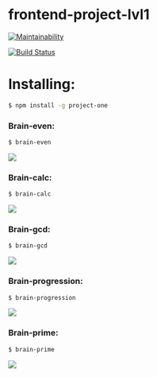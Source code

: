 # frontend-project-lvl1

[![Maintainability](https://api.codeclimate.com/v1/badges/09e9bcb6114e8e3cf851/maintainability)](https://codeclimate.com/github/DOMININ/frontend-project-lvl1/maintainability)

[![Build Status](https://travis-ci.org/DOMININ/frontend-project-lvl1.svg?branch=master)](https://travis-ci.org/DOMININ/frontend-project-lvl1)

# Installing:

```zsh
$ npm install -g project-one
```

### Brain-even:

```zsh
$ brain-even
```

<a href="https://asciinema.org/a/JZPNoZq16hMe2Op9PP4xy7jS6" target="_blank"><img src="https://asciinema.org/a/JZPNoZq16hMe2Op9PP4xy7jS6.svg" /></a>

### Brain-calc:

```zsh
$ brain-calc
```

<a href="https://asciinema.org/a/ygfvQWr1a8ZeCc7Ut349bBaBt" target="_blank"><img src="https://asciinema.org/a/ygfvQWr1a8ZeCc7Ut349bBaBt.svg" /></a>

### Brain-gcd:

```zsh
$ brain-gcd
```

<a href="https://asciinema.org/a/HI9oEWQtyI7kkZPCorYPBo62w" target="_blank"><img src="https://asciinema.org/a/HI9oEWQtyI7kkZPCorYPBo62w.svg" /></a>

### Brain-progression:

```zsh
$ brain-progression
```

<a href="https://asciinema.org/a/cEdhdza8138qIeaEPvwPbbCSs" target="_blank"><img src="https://asciinema.org/a/cEdhdza8138qIeaEPvwPbbCSs.svg" /></a>

### Brain-prime:

```zsh
$ brain-prime
```

<a href="https://asciinema.org/a/hOQyjfreWNMRnDtbYmoOFlBl" target="_blank"><img src="https://asciinema.org/a/hOQyjfreWNMRnDtbYmoOFlBl.svg" /></a>
